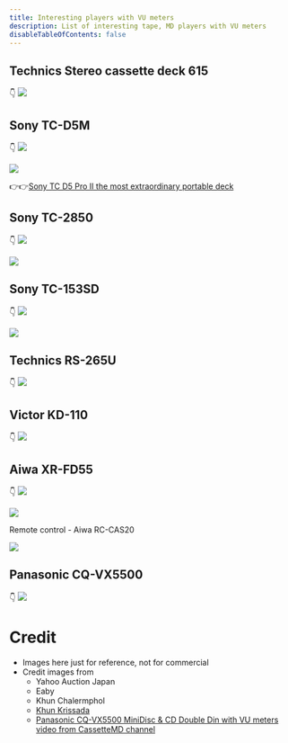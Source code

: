 ```yaml
---
title: Interesting players with VU meters
description: List of interesting tape, MD players with VU meters
disableTableOfContents: false
---
```


##  Technics Stereo cassette deck 615
👇
![](images/interesting-players-with-vu-meters/technics-stereo-cassette-deck-615-01.png)

## Sony TC-D5M
👇
![](images/interesting-players-with-vu-meters/sony-tc-d5m-01.png)

![](images/interesting-players-with-vu-meters/sony-tc-d5m-02.png)

👉👉[Sony TC D5 Pro II the most extraordinary portable deck](http://www.walkman-archive.com/wa/2012/06/sony-tc-d5-pro-ii-the-most-extraordinary-portable-deck/)

## Sony TC-2850
👇
![](images/interesting-players-with-vu-meters/sony-tc-2850-01.png)

![](images/interesting-players-with-vu-meters/sony-tc-2850-02.png)

## Sony TC-153SD
👇
![](images/interesting-players-with-vu-meters/sony-tc-153sd-01.png)

![](images/interesting-players-with-vu-meters/sony-tc-153sd-02.png)

## Technics​ RS-265U
👇
![](images/interesting-players-with-vu-meters/technics​-rs-265u-01.png)


## Victor KD-110
👇
![](images/interesting-players-with-vu-meters/victor-kd-110.png)

## Aiwa XR-FD55
👇
![](images/interesting-players-with-vu-meters/aiwa-xr-fd55-01.png)

![](images/interesting-players-with-vu-meters/aiwa-xr-fd55-02.png)

Remote control - Aiwa RC-CAS20

![](images/interesting-players-with-vu-meters/aiwa-rc-cas20.png)


## Panasonic CQ-VX5500
👇
![](images/interesting-players-with-vu-meters/panasonic-cq-vx5500.png)


# Credit
- Images here just for reference, not for commercial
- Credit images from
  - Yahoo Auction Japan
  - Eaby
  - Khun Chalermphol
  - [Khun Krissada](https://www.facebook.com/kiffheavyfamily/)
  - [Panasonic CQ-VX5500 MiniDisc & CD Double Din with VU meters video from CassetteMD channel](https://www.youtube.com/watch?v=_WBjpiYBdSw)


